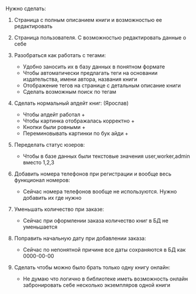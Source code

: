 Нужно сделать:
1. Страница с полным описанием книги и возможностью ее редактировать
2. Страница пользователя. С возможностью редактировать данные о себе

3. Разобраться как работать с тегами:
    - Удобно заносить их в базу данных в понятном формате
    - Чтобы автоматически предлагать теги на основании издательства, имени автора, названия книги
    - Отображение тегов на странице с детальным описание книги
    - Сделать возможным поиск по тегам

4. Сделать нормальный апдейт книг: (Ярослав)
    - Чтобы апдейт работал +
    - Чтобы картинка отображалась корректно +
    - Кнопки были ровными +
    - Переминовывать картинки по бук айди +

5. Переделать статус юзеров:
    - Чтобы в базе данных были текстовые значения user,worker,admin вместо 1,2,3

6. Добавить номера телефонов при регистрации и вообще весь функционал номеров:
    - Сейчас номера телефонов вообще не используются. Нужно добавить их где нужно

7. Уменьшать количество при заказе:
    - Сейчас при оформлении заказа количество книг в БД не уменьшается

8. Поправить начальную дату при добавлении заказа:
    - Сейчас по непонятной причине все даты сохраняются в БД как 0000-00-00

9. Сделать чтобы можно было брать только одну книгу онлайн:
    - Не думаю что логично в библиотеке иметь возможность онлайн забронировать себе несколько экземпляров одной книги

